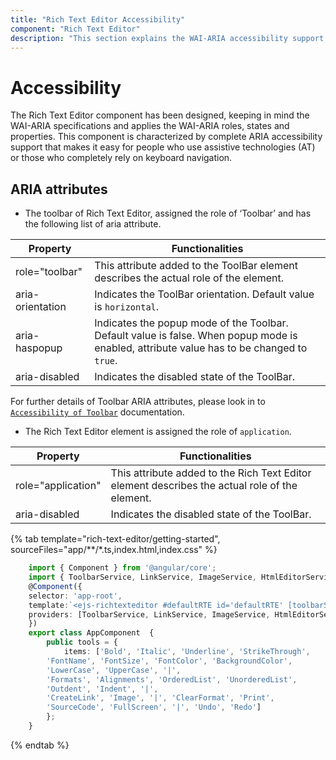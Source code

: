 ```yaml
---
title: "Rich Text Editor Accessibility"
component: "Rich Text Editor"
description: "This section explains the WAI-ARIA accessibility support of Syncfusion Angular Rich Text Editor component."
---
```


# Accessibility

The Rich Text Editor component has been designed, keeping in mind the WAI-ARIA specifications and applies the WAI-ARIA roles, states and properties. This component is characterized by complete ARIA accessibility support that makes it easy for people who use assistive technologies (AT) or those who completely rely on keyboard navigation.

## ARIA attributes

* The toolbar of Rich Text Editor, assigned the role of ‘Toolbar’ and has the following list of aria attribute.

| **Property** | **Functionalities** |
| --- | --- |
| role="toolbar" | This attribute added to the ToolBar element describes the actual role of the element. |
| aria-orientation     | Indicates the ToolBar orientation. Default value is `horizontal`. |
| aria-haspopup       | Indicates the popup mode of the Toolbar. Default value is false. When popup mode is enabled,  attribute value has to be changed to `true`. | |
| aria-disabled       | Indicates the disabled state of the ToolBar. |

For further details of Toolbar ARIA attributes, please look in to [`Accessibility of Toolbar`](../../toolbar/accessibility.html) documentation.

* The Rich Text Editor element is assigned the role of `application`.

| **Property** | **Functionalities** |
| --- | --- |
| role="application" | This attribute added to the Rich Text Editor element describes the actual role of the element. |
| aria-disabled       | Indicates the disabled state of the ToolBar. |

{% tab template="rich-text-editor/getting-started", sourceFiles="app/**/*.ts,index.html,index.css" %}

```typescript
    import { Component } from '@angular/core';
    import { ToolbarService, LinkService, ImageService, HtmlEditorService} from '@syncfusion/ej2-angular-richtexteditor';
    @Component({
    selector: 'app-root',
    template:`<ejs-richtexteditor #defaultRTE id='defaultRTE' [toolbarSettings]='tools'></ejs-richtexteditor>`,
    providers: [ToolbarService, LinkService, ImageService, HtmlEditorService]
    })
    export class AppComponent  {
        public tools = {
            items: ['Bold', 'Italic', 'Underline', 'StrikeThrough',
        'FontName', 'FontSize', 'FontColor', 'BackgroundColor',
        'LowerCase', 'UpperCase', '|',
        'Formats', 'Alignments', 'OrderedList', 'UnorderedList',
        'Outdent', 'Indent', '|',
        'CreateLink', 'Image', '|', 'ClearFormat', 'Print',
        'SourceCode', 'FullScreen', '|', 'Undo', 'Redo']
        };
    }

```

{% endtab %}